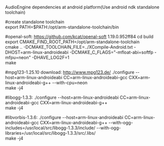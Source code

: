 AudioEngine dependencies at android platform(Use android ndk standalone toolchain)  
  
#create standalone toolchain  
export PATH=$PATH:/opt/arm-standalone-toolchain/bin  

#openal-soft: https://github.com/kcat/openal-soft  1.19.0.952ff84
cd build  
export CMAKE_FIND_ROOT_PATH=/opt/arm-standalone-toolchain  
cmake .. -DCMAKE_TOOLCHAIN_FILE=../XCompile-Android.txt -DHOST=arm-linux-androideabi -DCMAKE_C_FLAGS="-mfloat-abi=softfp -mfpu=neon" -DHAVE_LOG2F=1  
make
  
#mpg123-1.25.10 download: http://www.mpg123.de/
./configure --host=arm-linux-androideabi CC=arm-linux-androideabi-gcc CXX=arm-linux-androideabi-g++ --with-cpu=neon  
make -j4  
  
#libogg-1.3.3: ./configure --host=arm-linux-androideabi CC=arm-linux-androideabi-gcc CXX=arm-linux-androideabi-g++  
make -j4  
  
#libvorbis-1.3.6: ./configure --host=arm-linux-androideabi CC=arm-linux-androideabi-gcc CXX=arm-linux-androideabi-g++ --with-ogg-includes=/usr/local/src/libogg-1.3.3/include/ --with-ogg-libraries=/usr/local/src/libogg-1.3.3/src/.libs/  
make -j4  
